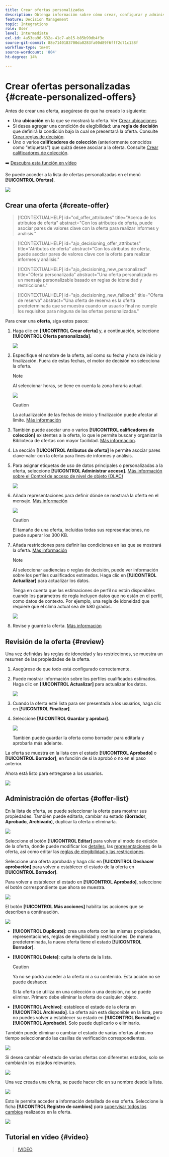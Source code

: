 ```yaml
---
title: Crear ofertas personalizadas
description: Obtenga información sobre cómo crear, configurar y administrar sus ofertas
feature: Decision Management
topic: Integrations
role: User
level: Intermediate
exl-id: 4a53ea96-632a-41c7-ab15-b85b99db4f3e
source-git-commit: 88e7140183700da0283fa00d89f6fff2c71c138f
workflow-type: tm+mt
source-wordcount: '804'
ht-degree: 14%

---
```


# Crear ofertas personalizadas {#create-personalized-offers}

Antes de crear una oferta, asegúrese de que ha creado lo siguiente:

* Una **ubicación** en la que se mostrará la oferta. Ver [Crear ubicaciones](../offer-library/creating-placements.md)
* Si desea agregar una condición de elegibilidad: una **regla de decisión** que definirá la condición bajo la cual se presentará la oferta. Consulte [Crear reglas de decisión](../offer-library/creating-decision-rules.md).
* Uno o varios **calificadores de colección** (anteriormente conocidos como &quot;etiquetas&quot;) que quizá desee asociar a la oferta. Consulte [Crear calificadores de colección](../offer-library/creating-tags.md).

➡️ [Descubra esta función en vídeo](#video)

Se puede acceder a la lista de ofertas personalizadas en el menú **[!UICONTROL Ofertas]**.

![](../assets/offers_list.png)

## Crear una oferta {#create-offer}

>[!CONTEXTUALHELP]
>id="od_offer_attributes"
>title="Acerca de los atributos de oferta"
>abstract="Con los atributos de oferta, puede asociar pares de valores clave con la oferta para realizar informes y análisis."

>[!CONTEXTUALHELP]
>id="ajo_decisioning_offer_attributes"
>title="Atributos de oferta"
>abstract="Con los atributos de oferta, puede asociar pares de valores clave con la oferta para realizar informes y análisis."

>[!CONTEXTUALHELP]
>id="ajo_decisioning_new_personalized"
>title="Oferta personalizada"
>abstract="Una oferta personalizada es un mensaje personalizable basado en reglas de idoneidad y restricciones."

>[!CONTEXTUALHELP]
>id="ajo_decisioning_new_fallback"
>title="Oferta de reserva"
>abstract="Una oferta de reserva es la oferta predeterminada que se muestra cuando un usuario final no cumple los requisitos para ninguna de las ofertas personalizadas."

Para crear una **oferta**, siga estos pasos:

1. Haga clic en **[!UICONTROL Crear oferta]** y, a continuación, seleccione **[!UICONTROL Oferta personalizada]**.

   ![](../assets/create_offer.png)

1. Especifique el nombre de la oferta, así como su fecha y hora de inicio y finalización. Fuera de estas fechas, el motor de decisión no selecciona la oferta.

   >[!NOTE]
   >
   >Al seleccionar horas, se tiene en cuenta la zona horaria actual.

   ![](../assets/offer_details.png)

   >[!CAUTION]
   >
   >La actualización de las fechas de inicio y finalización puede afectar al límite. [Más información](add-constraints.md#capping-change-date)

1. También puede asociar uno o varios **[!UICONTROL calificadores de colección]** existentes a la oferta, lo que le permite buscar y organizar la Biblioteca de ofertas con mayor facilidad. [Más información](creating-tags.md).

1. La sección **[!UICONTROL Atributos de oferta]** le permite asociar pares clave-valor con la oferta para fines de informes y análisis.

1. Para asignar etiquetas de uso de datos principales o personalizadas a la oferta, seleccione **[!UICONTROL Administrar acceso]**. [Más información sobre el Control de acceso de nivel de objeto (OLAC)](../../administration/object-based-access.md)

   ![](../assets/offer_manage-access.png)

1. Añada representaciones para definir dónde se mostrará la oferta en el mensaje. [Más información](add-representations.md)

   ![](../assets/channel-placement.png)

   >[!CAUTION]
   >
   >El tamaño de una oferta, incluidas todas sus representaciones, no puede superar los 300 KB.

1. Añada restricciones para definir las condiciones en las que se mostrará la oferta. [Más información](add-constraints.md)

   >[!NOTE]
   >
   >Al seleccionar audiencias o reglas de decisión, puede ver información sobre los perfiles cualificados estimados. Haga clic en **[!UICONTROL Actualizar]** para actualizar los datos.
   >
   >Tenga en cuenta que las estimaciones de perfil no están disponibles cuando los parámetros de regla incluyen datos que no están en el perfil, como datos de contexto. Por ejemplo, una regla de idoneidad que requiere que el clima actual sea de ≥80 grados.

   ![](../assets/offer-constraints-example.png)

1. Revise y guarde la oferta. [Más información](#review)

## Revisión de la oferta {#review}

Una vez definidas las reglas de idoneidad y las restricciones, se muestra un resumen de las propiedades de la oferta.

1. Asegúrese de que todo está configurado correctamente.

1. Puede mostrar información sobre los perfiles cualificados estimados. Haga clic en **[!UICONTROL Actualizar]** para actualizar los datos.

   ![](../assets/offer-summary-estimate.png)

1. Cuando la oferta esté lista para ser presentada a los usuarios, haga clic en **[!UICONTROL Finalizar]**.

1. Seleccione **[!UICONTROL Guardar y aprobar]**.

   ![](../assets/offer_review.png)

   También puede guardar la oferta como borrador para editarla y aprobarla más adelante.

La oferta se muestra en la lista con el estado **[!UICONTROL Aprobado]** o **[!UICONTROL Borrador]**, en función de si la aprobó o no en el paso anterior.

Ahora está listo para entregarse a los usuarios.

![](../assets/offer_created.png)

## Administración de ofertas {#offer-list}

En la lista de oferta, se puede seleccionar la oferta para mostrar sus propiedades. También puede editarla, cambiar su estado (**Borrador**, **Aprobado**, **Archivado**), duplicar la oferta o eliminarla.

![](../assets/offer_created.png)

Seleccione el botón **[!UICONTROL Editar]** para volver al modo de edición de la oferta, donde puede modificar los [detalles](#create-offer), las [representaciones](#representations) de la oferta, así como editar las [reglas de elegibilidad y las restricciones](#eligibility).

Seleccione una oferta aprobada y haga clic en **[!UICONTROL Deshacer aprobación]** para volver a establecer el estado de la oferta en **[!UICONTROL Borrador]**.

Para volver a establecer el estado en **[!UICONTROL Aprobado]**, seleccione el botón correspondiente que ahora se muestra.

![](../assets/offer_approve.png)

El botón **[!UICONTROL Más acciones]** habilita las acciones que se describen a continuación.

![](../assets/offer_more-actions.png)

* **[!UICONTROL Duplicate]**: crea una oferta con las mismas propiedades, representaciones, reglas de elegibilidad y restricciones. De manera predeterminada, la nueva oferta tiene el estado **[!UICONTROL Borrador]**.
* **[!UICONTROL Delete]**: quita la oferta de la lista.

  >[!CAUTION]
  >
  >Ya no se podrá acceder a la oferta ni a su contenido. Esta acción no se puede deshacer.
  >
  >Si la oferta se utiliza en una colección o una decisión, no se puede eliminar. Primero debe eliminar la oferta de cualquier objeto.

* **[!UICONTROL Archivo]**: establece el estado de la oferta en **[!UICONTROL Archivado]**. La oferta aún está disponible en la lista, pero no puedes volver a establecer su estado en **[!UICONTROL Borrador]** o **[!UICONTROL Aprobado]**. Solo puede duplicarlo o eliminarlo.

También puede eliminar o cambiar el estado de varias ofertas al mismo tiempo seleccionando las casillas de verificación correspondientes.

![](../assets/offer_multiple-selection.png)

Si desea cambiar el estado de varias ofertas con diferentes estados, solo se cambiarán los estados relevantes.

![](../assets/offer_change-status.png)

Una vez creada una oferta, se puede hacer clic en su nombre desde la lista.

![](../assets/offer_click-name.png)

Esto le permite acceder a información detallada de esa oferta. Seleccione la ficha **[!UICONTROL Registro de cambios]** para [supervisar todos los cambios](../get-started/user-interface.md#monitoring-changes) realizados en la oferta.

![](../assets/offer_information.png)

## Tutorial en vídeo {#video}

>[!VIDEO](https://video.tv.adobe.com/v/329375?quality=12)
